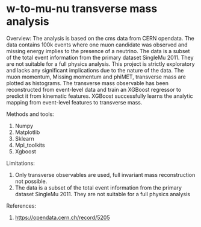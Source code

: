 # w-to-mu-nu transverse mass analysis

Overview:
The analysis is based on the cms data from CERN opendata. The data contains 100k events where one muon candidate was observed and missing energy implies to the presence of a neutrino. The data is a subset of the total event information from the primary dataset SingleMu 2011. They are not suitable for a full physics analysis. This project is strictly exploratory and lacks any significant implications due to the nature of the data. 
The muon momentum, Missing momentum and phiMET, transverse mass are plotted as histograms. The transverse mass observable has been reconstructed from event-level data and train an XGBoost regressor to predict it from kinematic features. XGBoost successfully learns the analytic mapping from event-level features to transverse mass.

Methods and tools:
1.	Numpy
2.	Matplotlib
3.	Sklearn
4.	Mpl_toolkits
5.	Xgboost

Limitations:
1.	Only transverse observables are used, full invariant mass reconstruction not possible.
2.	The data is a subset of the total event information from the primary dataset SingleMu 2011. They are not suitable for a full physics analysis

References:
1.	https://opendata.cern.ch/record/5205
